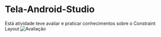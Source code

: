# Tela-Android-Studio
Está atividade teve avaliar e praticar conhecimentos sobre o Constraint Layout
![Avaliação](https://user-images.githubusercontent.com/96313008/171759678-1b5b14ab-1079-450a-9b83-d263f93d8b88.png)
